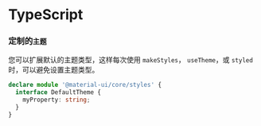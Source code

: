 # TypeScript

### 定制的`主题`

您可以扩展默认的主题类型，这样每次使用 `makeStyles`， `useTheme`，或 `styled` 时，可以避免设置主题类型。

```typescript
declare module '@material-ui/core/styles' {
  interface DefaultTheme {
    myProperty: string;
  }
}
```